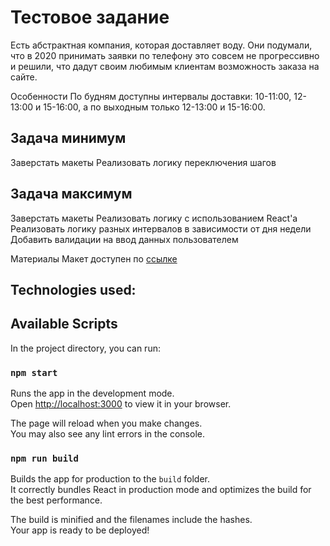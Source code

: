 # Тестовое задание
Есть абстрактная компания, которая доставляет воду. Они подумали, что в 2020 принимать заявки по телефону это совсем не прогрессивно и решили, что дадут своим любимым клиентам возможность заказа на сайте.

Особенности
По будням доступны интервалы доставки: 10-11:00, 12-13:00 и 15-16:00, а по выходным только 12-13:00 и 15-16:00.

## Задача минимум
Заверстать макеты
Реализовать логику переключения шагов

## Задача максимум
Заверстать макеты
Реализовать логику с использованием React'а
Реализовать логику разных интервалов в зависимости от дня недели
Добавить валидации на ввод данных пользователем

Материалы
Макет доступен по [ссылке](https://www.figma.com/file/5M9pqr9sfFyaQiPEHgPTxQ/%D0%A2%D0%B5%D1%81%D1%82%D0%BE%D0%B2%D0%BE%D0%B5-frontend-(Copy)?node-id=1-66&t=b5xXrhgN7kieedNx-0) 



## Technologies used:


## Available Scripts

In the project directory, you can run:

### `npm start`

Runs the app in the development mode.\
Open [http://localhost:3000](http://localhost:3000) to view it in your browser.

The page will reload when you make changes.\
You may also see any lint errors in the console.

### `npm run build`

Builds the app for production to the `build` folder.\
It correctly bundles React in production mode and optimizes the build for the best performance.

The build is minified and the filenames include the hashes.\
Your app is ready to be deployed!

